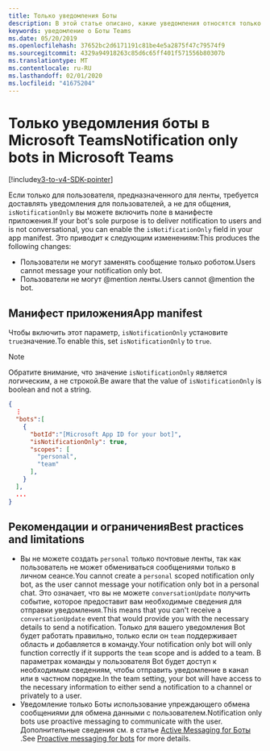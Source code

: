 ```yaml
---
title: Только уведомления Боты
description: В этой статье описано, какие уведомления относятся только к боты в Microsoft Teams.
keywords: уведомление о Боты Teams
ms.date: 05/20/2019
ms.openlocfilehash: 37652bc2d6171191c81be4e5a2875f47c79574f9
ms.sourcegitcommit: 4329a94918263c85d6c65ff401f571556b80307b
ms.translationtype: MT
ms.contentlocale: ru-RU
ms.lasthandoff: 02/01/2020
ms.locfileid: "41675204"
---
```

# <a name="notification-only-bots-in-microsoft-teams"></a><span data-ttu-id="1d7e1-104">Только уведомления боты в Microsoft Teams</span><span class="sxs-lookup"><span data-stu-id="1d7e1-104">Notification only bots in Microsoft Teams</span></span>

[!include[v3-to-v4-SDK-pointer](~/includes/v3-to-v4-pointer-bots.md)]

<span data-ttu-id="1d7e1-105">Если только для пользователя, предназначенного для ленты, требуется доставлять уведомления для пользователей, а не для общения, `isNotificationOnly` вы можете включить поле в манифесте приложения.</span><span class="sxs-lookup"><span data-stu-id="1d7e1-105">If your bot's sole purpose is to deliver notification to users and is not conversational, you can enable the `isNotificationOnly` field in your app manifest.</span></span> <span data-ttu-id="1d7e1-106">Это приводит к следующим изменениям:</span><span class="sxs-lookup"><span data-stu-id="1d7e1-106">This produces the following changes:</span></span>

* <span data-ttu-id="1d7e1-107">Пользователи не могут заменять сообщение только роботом.</span><span class="sxs-lookup"><span data-stu-id="1d7e1-107">Users cannot message your notification only bot.</span></span>
* <span data-ttu-id="1d7e1-108">Пользователи не могут @mention ленты.</span><span class="sxs-lookup"><span data-stu-id="1d7e1-108">Users cannot @mention the bot.</span></span>

## <a name="app-manifest"></a><span data-ttu-id="1d7e1-109">Манифест приложения</span><span class="sxs-lookup"><span data-stu-id="1d7e1-109">App manifest</span></span>

<span data-ttu-id="1d7e1-110">Чтобы включить этот параметр, `isNotificationOnly` установите `true`значение.</span><span class="sxs-lookup"><span data-stu-id="1d7e1-110">To enable this, set `isNotificationOnly` to `true`.</span></span>

> [!NOTE]
> <span data-ttu-id="1d7e1-111">Обратите внимание, что значение `isNotificationOnly` является логическим, а не строкой.</span><span class="sxs-lookup"><span data-stu-id="1d7e1-111">Be aware that the value of `isNotificationOnly` is boolean and not a string.</span></span>

```json
{
  ⋮
  "bots":[
    {
      "botId":"[Microsoft App ID for your bot]",
      "isNotificationOnly": true,
      "scopes": [
        "personal",
        "team"
      ],
    }
  ],
  ...
}
```

## <a name="best-practices-and-limitations"></a><span data-ttu-id="1d7e1-112">Рекомендации и ограничения</span><span class="sxs-lookup"><span data-stu-id="1d7e1-112">Best practices and limitations</span></span>

* <span data-ttu-id="1d7e1-113">Вы не можете создать `personal` только почтовые ленты, так как пользователь не может обмениваться сообщениями только в личном сеансе.</span><span class="sxs-lookup"><span data-stu-id="1d7e1-113">You cannot create a `personal` scoped notification only bot, as the user cannot message your notification only bot in a personal chat.</span></span> <span data-ttu-id="1d7e1-114">Это означает, что вы не можете `conversationUpdate` получить событие, которое предоставит вам необходимые сведения для отправки уведомления.</span><span class="sxs-lookup"><span data-stu-id="1d7e1-114">This means that you can't receive a `conversationUpdate` event that would provide you with the necessary details to send a notification.</span></span> <span data-ttu-id="1d7e1-115">Только для вашего уведомления Bot будет работать правильно, только если он `team` поддерживает область и добавляется в команду.</span><span class="sxs-lookup"><span data-stu-id="1d7e1-115">Your notification only bot will only function correctly if it supports the `team` scope and is added to a team.</span></span> <span data-ttu-id="1d7e1-116">В параметрах команды у пользователя Bot будет доступ к необходимым сведениям, чтобы отправить уведомление в канал или в частном порядке.</span><span class="sxs-lookup"><span data-stu-id="1d7e1-116">In the team setting, your bot will have access to the necessary information to either send a notification to a channel or privately to a user.</span></span>
* <span data-ttu-id="1d7e1-117">Уведомление только Боты использование упреждающего обмена сообщениями для обмена данными с пользователем.</span><span class="sxs-lookup"><span data-stu-id="1d7e1-117">Notification only bots use proactive messaging to communicate with the user.</span></span> <span data-ttu-id="1d7e1-118">Дополнительные сведения см. в статье [Active Messaging for Боты](~/resources/bot-v3/bot-conversations/bots-conv-proactive.md) .</span><span class="sxs-lookup"><span data-stu-id="1d7e1-118">See [Proactive messaging for bots](~/resources/bot-v3/bot-conversations/bots-conv-proactive.md) for more details.</span></span>
